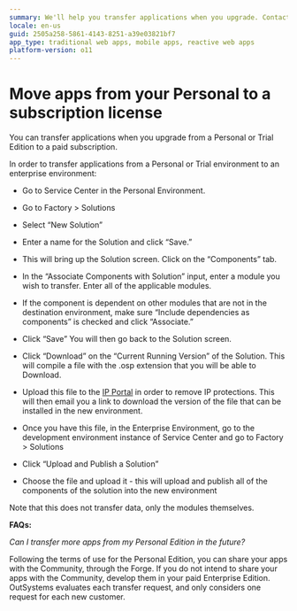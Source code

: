 ```yaml
---
summary: We'll help you transfer applications when you upgrade. Contact your account manager for help in getting this process started.
locale: en-us
guid: 2505a258-5861-4143-8251-a39e03821bf7
app_type: traditional web apps, mobile apps, reactive web apps
platform-version: o11
---
```


# Move apps from your Personal to a subscription license

You can transfer applications when you upgrade from a Personal or Trial Edition to a paid subscription.

In order to transfer applications from a Personal or Trial environment to an enterprise environment:

 * Go to Service Center in the Personal Environment.  

 * Go to Factory > Solutions

 * Select “New Solution”

 * Enter a name for the Solution and click “Save.”

 * This will bring up the Solution screen.  Click on the “Components” tab.

 * In the “Associate Components with Solution” input, enter a module you wish to transfer.  Enter all of the applicable modules.

 * If the component is dependent on other modules that are not in the destination environment, make sure  “Include dependencies as components” is checked and click “Associate.”

 * Click “Save”  You will then go back to the Solution screen.

 * Click “Download” on the “Current Running Version” of the Solution. This will compile a file with the .osp extension that you will be able to Download.


* Upload this file to the [IP Portal](https://www.outsystems.com/homeIpp/IPP_Page.aspx) in order to remove IP protections.  This will then email you a link to download the version of the file that can be installed in the new environment.

* Once you have this file, in the Enterprise Environment, go to the development environment instance of Service Center and go to Factory > Solutions

* Click “Upload and Publish a Solution” 

* Choose the file and upload it - this will upload and publish all of the components of the solution into the new environment

 

Note that this does not transfer data, only the modules themselves.

**FAQs:**

*Can I transfer more apps from my Personal Edition in the future?*

Following the terms of use for the Personal Edition, you can share your apps with the Community, through the Forge. If you do not intend to share your apps with the Community, develop them in your paid Enterprise Edition. OutSystems evaluates each transfer request, and only considers one request for each new customer.
